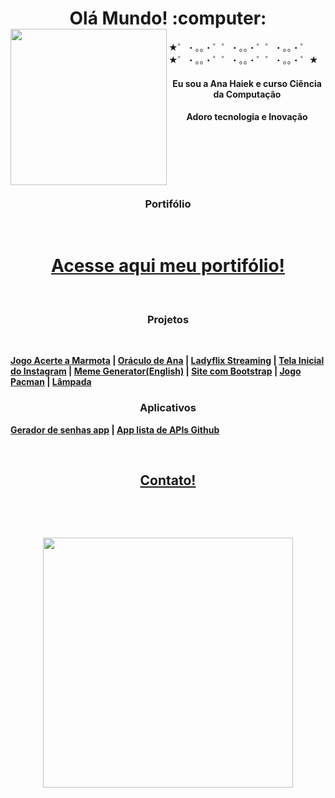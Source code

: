 <h1 align="center">Olá Mundo! :computer: <img align="left" src="https://github.com/anahaiek/anahaiek/assets/88678265/85b6ec08-ef37-4604-adfb-eea109d2bf11" width=250px /></h1> 

★゜・。。・゜゜・。。・゜゜・。。・゜★゜・。。・゜゜・。。・゜゜・。。・゜★


<p align="center">
<h4 align="center">Eu sou a Ana Haiek e curso Ciência da Computação </h4>
<h4 align="center">Adoro tecnologia e Inovação</h4>
</p> 
 &nbsp;
   
 &nbsp;
   
 &nbsp;  
 
 <p align="center">

</p>
<h3 align="center">Portifólio</h3>
 &nbsp;
 &nbsp;
 
 <h1 align="center"><strong><a href="https://anahaiek.github.io/portifolio/">Acesse aqui meu portifólio!</a><strong></h1>
  
 &nbsp;
 &nbsp;
  
<h3 align="center">Projetos</h3>
  
 &nbsp;
 &nbsp;
 
  <a align="center"> [Jogo Acerte a Marmota](https://anahaiek.github.io/whackaMole)</a> |  <a align="right">[Oráculo de Ana](https://anahaiek.github.io/oraculodeana/)</a>
 | <a align="center"> [Ladyflix Streaming](https://anahaiek.github.io/clone-da-netflix-o-ladyflix/)</a> | <a align="right">[Tela Inicial do Instagram](https://anahaiek.github.io/tela-inicial-instagram/)</a>
 | <a align="center"> [Meme Generator(English)](https://anahaiek.github.io/MemeGenerator/)</a>  |  <a align="right">[Site com Bootstrap](https://anahaiek.github.io/pagina-web-com-bootstrap/)</a> 
 |  <a align="right">[Jogo Pacman](https://anahaiek.github.io/pacman/)</a> |  <a align="right">[Lâmpada](https://anahaiek.github.io/lampada/)</a> 

<h3 align="center">Aplicativos</h3>

<a align="center">[Gerador de senhas app](https://github.com/anahaiek/geradorsenhaapp)</a> | <a align="center">[App lista de APIs Github](https://github.com/anahaiek/appscrolllistgithub)</a> 

</p>

 &nbsp;
 &nbsp;
 
 <h2 align="center"><strong><a href=https://www.linkedin.com/in/anahaiek/>Contato!</a><strong></h2>
 
 &nbsp;
   
 &nbsp;
   
 <p align ="center">
<img align="center" src="https://github.com/anahaiek/anahaiek/assets/88678265/bfa50ce8-9bb2-4761-91fe-90be97790cd6" width=400px  />
 </p>

 
